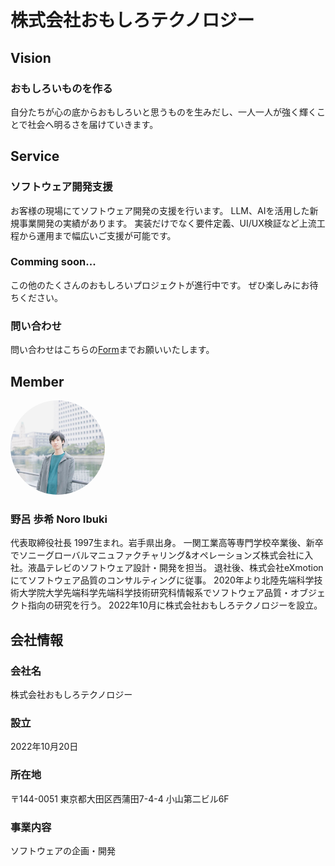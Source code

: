 # 株式会社おもしろテクノロジー
## Vision
### おもしろいものを作る
自分たちが心の底からおもしろいと思うものを生みだし、一人一人が強く輝くことで社会へ明るさを届けていきます。

## Service

### ソフトウェア開発支援
お客様の現場にてソフトウェア開発の支援を行います。
LLM、AIを活用した新規事業開発の実績があります。
実装だけでなく要件定義、UI/UX検証など上流工程から運用まで幅広いご支援が可能です。

### Comming soon...
この他のたくさんのおもしろいプロジェクトが進行中です。
ぜひ楽しみにお待ちください。

### 問い合わせ
問い合わせはこちらの[Form](https://docs.google.com/forms/d/e/1FAIpQLSdCU6vTuf2ZyHzK8npj02uzD3NDnUv7TpNUVpo8bnjM-_MwkA/viewform?usp=sf_link)までお願いいたします。

## Member
<img src="./image/dummy_CEO.jpg" style="border-radius:50%;" width="30%"><br>

### 野呂 歩希 Noro Ibuki
代表取締役社長
1997生まれ。岩手県出身。
一関工業高等専門学校卒業後、新卒でソニーグローバルマニュファクチャリング&オペレーションズ株式会社に入社。液晶テレビのソフトウェア設計・開発を担当。
退社後、株式会社eXmotionにてソフトウェア品質のコンサルティングに従事。
2020年より北陸先端科学技術大学院大学先端科学先端科学技術研究科情報系でソフトウェア品質・オブジェクト指向の研究を行う。
2022年10月に株式会社おもしろテクノロジーを設立。
## 会社情報
### 会社名
株式会社おもしろテクノロジー
### 設立
2022年10月20日
### 所在地
〒144-0051
東京都大田区西蒲田7-4-4 小山第二ビル6F
### 事業内容
ソフトウェアの企画・開発
